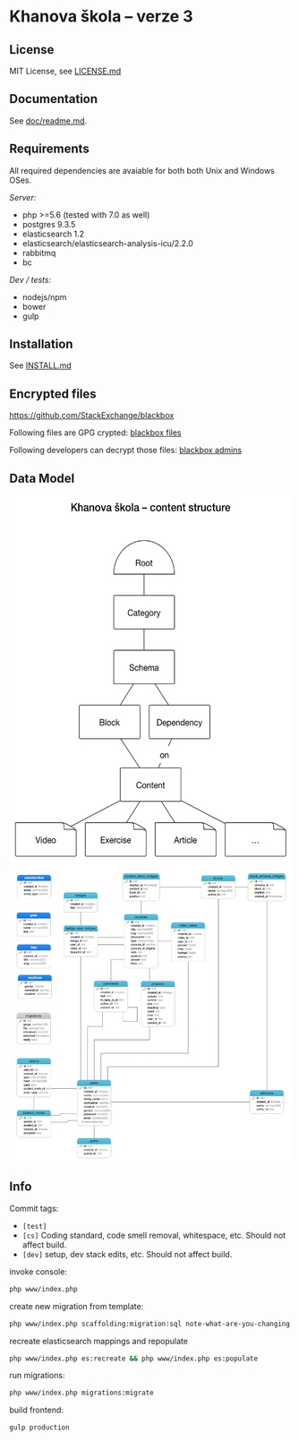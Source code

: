 Khanova škola – verze 3
=======================

License
-------

MIT License, see [LICENSE.md](LICENSE.md)

Documentation
-------------

See [doc/readme.md](doc/readme.md).

Requirements
------------

All required dependencies are avaiable for both both Unix and Windows OSes.

*Server:*

- php >=5.6 (tested with 7.0 as well)
- postgres 9.3.5
- elasticsearch 1.2
- elasticsearch/elasticsearch-analysis-icu/2.2.0
- rabbitmq
- bc


*Dev / tests:*

- nodejs/npm
- bower
- gulp

Installation
------------
See [INSTALL.md](INSTALL.md)

Encrypted files
---------------

https://github.com/StackExchange/blackbox

Following files are GPG crypted: [blackbox files](keyrings/live/blackbox-files.txt)

Following developers can decrypt those files: [blackbox admins](keyrings/live/blackbox-admins.txt)

Data Model
----------
<img src="doc/khanova-skola-content.png" alt="Content Structure Schema" height="657">

<img src="doc/schema.png" alt="Database Schema">

Info
----

Commit tags:

- `[test]`
- `[cs]` Coding standard, code smell removal, whitespace, etc. Should not affect build.
- `[dev]` setup, dev stack edits, etc. Should not affect build.


invoke console:
```sh
php www/index.php
```

create new migration from template:
```sh
php www/index.php scaffolding:migration:sql note-what-are-you-changing
```

recreate elasticsearch mappings and repopulate
```sh
php www/index.php es:recreate && php www/index.php es:populate
```

run migrations:
```sh
php www/index.php migrations:migrate
```

build frontend:
```sh
gulp production
```

